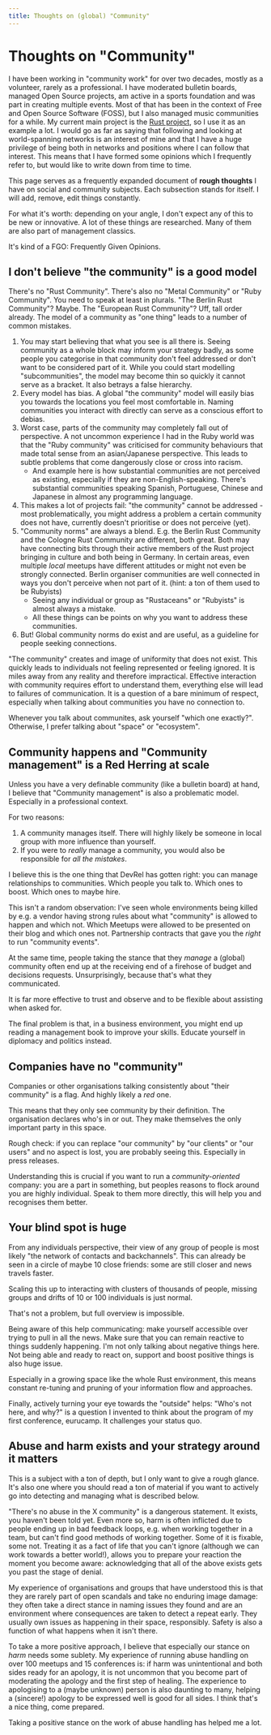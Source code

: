 ```yaml
---
title: Thoughts on (global) "Community"
---
```


# Thoughts on "Community"

I have been working in "community work" for over two decades, mostly as a volunteer, rarely as a professional.
I have moderated bulletin boards, managed Open Source projects, am active in a sports foundation and was part in creating multiple events.
Most of that has been in the context of Free and Open Source Software (FOSS), but I also managed music communities for a while.
My current main project is the [Rust project](https://rust-lang.org), so I use it as an example a lot.
I would go as far as saying that following and looking at world-spanning networks is an interest of mine and that I have a huge privilege of being both in networks and positions where I can follow that interest.
This means that I have formed some opinions which I frequently refer to, but would like to write down from time to time.

This page serves as a frequently expanded document of **rough thoughts** I have on social and community subjects.
Each subsection stands for itself.
I will add, remove, edit things constantly.

For what it's worth: depending on your angle, I don't expect any of this to be new or innovative.
A lot of these things are researched.
Many of them are also part of management classics.

It's kind of a FGO: Frequently Given Opinions.

## I don't believe "the community" is a good model

There's no "Rust Community". There's also no "Metal Community" or "Ruby Community". You need to speak at least in plurals. "The Berlin Rust Community"? Maybe. The "European Rust Community"? Uff, tall order already. The model of a community as "one thing" leads to a number of common mistakes.

1) You may start believing that what you see is all there is. Seeing community as a whole block may inform your strategy badly, as some people you categorise in that community don't feel addressed or don't want to be considered part of it. While you could start modelling "subcommunities", the model may become thin so quickly it cannot serve as a bracket. It also betrays a false hierarchy.
2) Every model has bias. A global "the community" model will easily bias you towards the locations you feel most comfortable in. Naming communities you interact with directly can serve as a conscious effort to debias.
3) Worst case, parts of the community may completely fall out of perspective. A not uncommon experience I had in the Ruby world was that the "Ruby community" was criticised for community behaviours that made total sense from an asian/Japanese perspective. This leads to subtle problems that come dangerously close or cross into racism.
    * And example here is how substantial communities are not perceived as existing, especially if they are non-English-speaking. There's substantial communities speaking Spanish, Portuguese, Chinese and Japanese in almost any programming language.
4) This makes a lot of projects fail: "the community" cannot be addressed - most problematically, you might address a problem a certain community does not have, currently doesn't prioritise or does not perceive (yet).
5) "Community norms" are always a blend. E.g. the Berlin Rust Community and the Cologne Rust Community are different, both great. Both may have connecting bits through their active members of the Rust project bringing in culture and both being in Germany. In certain areas, even multiple _local_ meetups have different attitudes or might not even be strongly connected. Berlin organiser communities are well connected in ways you don't perceive when not part of it. (hint: a ton of them used to be Rubyists)
    * Seeing any individual or group as "Rustaceans" or "Rubyists" is almost always a mistake.
    * All these things can be points on why you want to address these communities.
6) But! Global community norms do exist and are useful, as a guideline for people seeking connections.

"The community" creates and image of uniformity that does not exist.
This quickly leads to individuals not feeling represented or feeling ignored.
It is miles away from any reality and therefore impractical.
Effective interaction with community requires effort to understand them, everything else will lead to failures of communication.
It is a question of a bare minimum of respect, especially when talking about communities you have no connection to.

Whenever you talk about communites, ask yourself "which one exactly?".
Otherwise, I prefer talking about "space" or "ecosystem".

## Community happens and "Community management" is a Red Herring at scale

Unless you have a very definable community (like a bulletin board) at hand, I believe that "Community management" is also a problematic model.
Especially in a professional context.

For two reasons:
1) A community manages itself. There will highly likely be someone in local group with more influence than yourself.
2) If you were to _really_ manage a community, you would also be responsible for _all the mistakes_.

I believe this is the one thing that DevRel has gotten right: you can manage relationships to communities.
Which people you talk to.
Which ones to boost.
Which ones to maybe hire.

This isn't a random observation: I've seen whole environments being killed by e.g. a vendor having strong rules about what "community" is allowed to happen and which not.
Which Meetups were allowed to be presented on their blog and which ones not.
Partnership contracts that gave you the _right_ to run "community events".

At the same time, people taking the stance that they _manage_ a (global) community often end up at the receiving end of a firehose of budget and decisions requests.
Unsurprisingly, because that's what they communicated.

It is far more effective to trust and observe and to be flexible about assisting when asked for.

The final problem is that, in a business environment, you might end up reading a management book to improve your skills.
Educate yourself in diplomacy and politics instead.

## Companies have no "community"

Companies or other organisations talking consistently about "their community" is a flag.
And highly likely a _red_ one.

This means that they only see community by their definition.
The organisation declares who's in or out.
They make themselves the only important party in this space.

Rough check: if you can replace "our community" by "our clients" or "our users" and no aspect is lost, you are probably seeing this.
Especially in press releases.

Understanding this is crucial if you want to run a _community-oriented_ company: you are a part in something, but peoples reasons to flock around you are highly individual.
Speak to them more directly, this will help you and recognises them better.

## Your blind spot is huge

From any individuals perspective, their view of any group of people is most likely "the network of contacts and backchannels".
This can already be seen in a circle of maybe 10 close friends: some are still closer and news travels faster.

Scaling this up to interacting with clusters of thousands of people,
missing groups and drifts of 10 or 100 individuals is just normal.

That's not a problem, but full overview is impossible.

Being aware of this help communicating: make yourself accessible over trying to pull in all the news.
Make sure that you can remain reactive to things suddenly happening.
I'm not only talking about negative things here.
Not being able and ready to react on, support and boost positive things is also huge issue.

Especially in a growing space like the whole Rust environment, this means constant re-tuning and pruning of your information flow and approaches.

Finally, actively turning your eye towards the "outside" helps: "Who's not here, and why?" is a question I invented to think about the program of my first conference, eurucamp.
It challenges your status quo.

## Abuse and harm exists and your strategy around it matters

This is a subject with a ton of depth, but I only want to give a rough glance.
It's also one where you should read a ton of material if you want to actively go into detecting and managing what is described below.

"There's no abuse in the X community" is a dangerous statement.
It exists, you haven't been told yet.
Even more so, harm is often inflicted due to people ending up in bad feedback loops, e.g. when working together in a team, but can't find good methods of working together.
Some of it is fixable, some not.
Treating it as a fact of life that you can't ignore (although we can work towards a better world!), allows you to prepare your reaction the moment you become aware: acknowledging that all of the above exists gets you past the stage of denial.

My experience of organisations and groups that have understood this is that they are rarely part of open scandals and take no enduring image damage: they often take a direct stance in naming issues they found and are an environment where consequences are taken to detect a repeat early.
They usually own issues as happening in their space, responsibly.
Safety is also a function of what happens when it isn't there.

To take a more positive approach, I believe that especially our stance on _harm_ needs some sublety.
My experience of running abuse handling on over 100 meetups and 15 conferences is: if harm was unintentional and both sides ready for an apology, it is not uncommon that you become part of moderating the apology and the first step of healing.
The experience to apologising to a (maybe unknown) person is also daunting to many, helping a (sincere!) apology to be expressed well is good for all sides.
I think that's a nice thing, come prepared.

Taking a positive stance on the work of abuse handling has helped me a lot.
